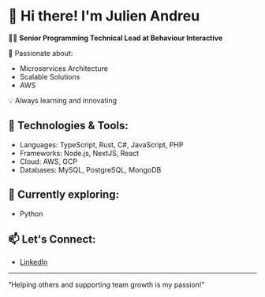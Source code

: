 # 👋 Hi there! I'm Julien Andreu

👨‍💻 **Senior Programming Technical Lead at Behaviour Interactive**

🌟 Passionate about:
- Microservices Architecture
- Scalable Solutions
- AWS

💡 Always learning and innovating

## 🔧 Technologies & Tools:
- Languages: TypeScript, Rust, C#, JavaScript, PHP
- Frameworks: Node.js, NextJS, React
- Cloud: AWS, GCP
- Databases: MySQL, PostgreSQL, MongoDB

## 🌱 Currently exploring:
- Python

## 📫 Let's Connect:
- [LinkedIn](https://www.linkedin.com/in/julien-andreu/)

---

“Helping others and supporting team growth is my passion!”

